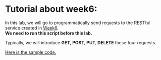 # Tutorial about week6:

In this lab, we will go to programmatically send requests to the RESTful service created in [Week6](https://github.com/szhbest/COMP9321/blob/master/Week6%20Flask_continue/demo.py).<br>
**We need to run this script before this lab.**<br>

Typically, we will introduce **GET, POST, PUT, DELETE** these four requests.<br>

[Here is the sample code.](https://github.com/szhbest/COMP9321/blob/master/Week7%20RESTful%20Client/sample.py)
